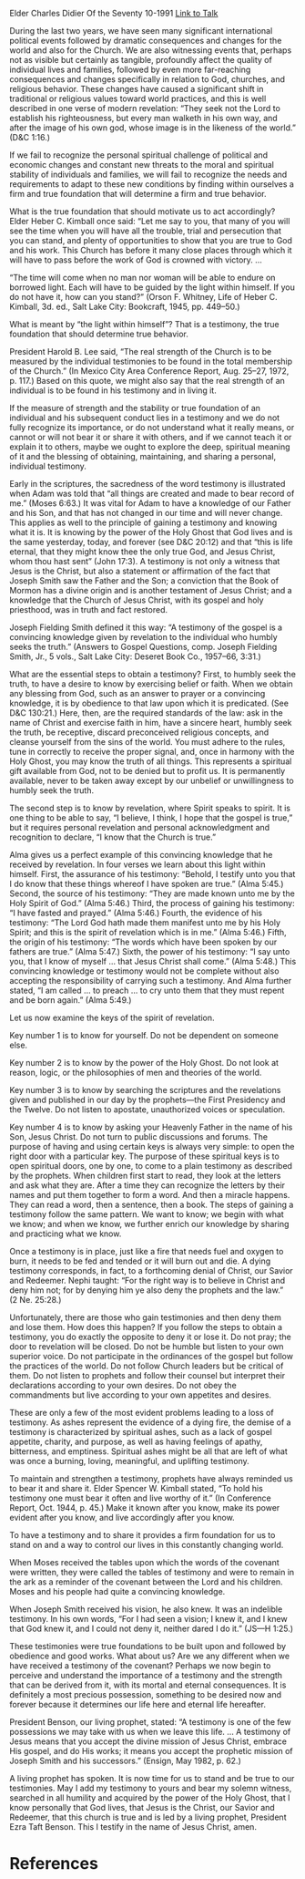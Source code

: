 Elder Charles Didier
Of the Seventy
10-1991
[Link to Talk](https://www.churchofjesuschrist.org/study/general-conference/1991/10/testimony?lang=eng)

During the last two years, we have seen many significant international political events followed by dramatic consequences and changes for the world and also for the Church. We are also witnessing events that, perhaps not as visible but certainly as tangible, profoundly affect the quality of individual lives and families, followed by even more far-reaching consequences and changes specifically in relation to God, churches, and religious behavior. These changes have caused a significant shift in traditional or religious values toward world practices, and this is well described in one verse of modern revelation: “They seek not the Lord to establish his righteousness, but every man walketh in his own way, and after the image of his own god, whose image is in the likeness of the world.” (D&C 1:16.)

If we fail to recognize the personal spiritual challenge of political and economic changes and constant new threats to the moral and spiritual stability of individuals and families, we will fail to recognize the needs and requirements to adapt to these new conditions by finding within ourselves a firm and true foundation that will determine a firm and true behavior.

What is the true foundation that should motivate us to act accordingly? Elder Heber C. Kimball once said: “Let me say to you, that many of you will see the time when you will have all the trouble, trial and persecution that you can stand, and plenty of opportunities to show that you are true to God and his work. This Church has before it many close places through which it will have to pass before the work of God is crowned with victory. …

“The time will come when no man nor woman will be able to endure on borrowed light. Each will have to be guided by the light within himself. If you do not have it, how can you stand?” (Orson F. Whitney, Life of Heber C. Kimball, 3d. ed., Salt Lake City: Bookcraft, 1945, pp. 449–50.)

What is meant by “the light within himself”? That is a testimony, the true foundation that should determine true behavior.

President Harold B. Lee said, “The real strength of the Church is to be measured by the individual testimonies to be found in the total membership of the Church.” (In Mexico City Area Conference Report, Aug. 25–27, 1972, p. 117.) Based on this quote, we might also say that the real strength of an individual is to be found in his testimony and in living it.

If the measure of strength and the stability or true foundation of an individual and his subsequent conduct lies in a testimony and we do not fully recognize its importance, or do not understand what it really means, or cannot or will not bear it or share it with others, and if we cannot teach it or explain it to others, maybe we ought to explore the deep, spiritual meaning of it and the blessing of obtaining, maintaining, and sharing a personal, individual testimony.

Early in the scriptures, the sacredness of the word testimony is illustrated when Adam was told that “all things are created and made to bear record of me.” (Moses 6:63.) It was vital for Adam to have a knowledge of our Father and his Son, and that has not changed in our time and will never change. This applies as well to the principle of gaining a testimony and knowing what it is. It is knowing by the power of the Holy Ghost that God lives and is the same yesterday, today, and forever (see D&C 20:12) and that “this is life eternal, that they might know thee the only true God, and Jesus Christ, whom thou hast sent” (John 17:3). A testimony is not only a witness that Jesus is the Christ, but also a statement or affirmation of the fact that Joseph Smith saw the Father and the Son; a conviction that the Book of Mormon has a divine origin and is another testament of Jesus Christ; and a knowledge that the Church of Jesus Christ, with its gospel and holy priesthood, was in truth and fact restored.

Joseph Fielding Smith defined it this way: “A testimony of the gospel is a convincing knowledge given by revelation to the individual who humbly seeks the truth.” (Answers to Gospel Questions, comp. Joseph Fielding Smith, Jr., 5 vols., Salt Lake City: Deseret Book Co., 1957–66, 3:31.)

What are the essential steps to obtain a testimony? First, to humbly seek the truth, to have a desire to know by exercising belief or faith. When we obtain any blessing from God, such as an answer to prayer or a convincing knowledge, it is by obedience to that law upon which it is predicated. (See D&C 130:21.) Here, then, are the required standards of the law: ask in the name of Christ and exercise faith in him, have a sincere heart, humbly seek the truth, be receptive, discard preconceived religious concepts, and cleanse yourself from the sins of the world. You must adhere to the rules, tune in correctly to receive the proper signal, and, once in harmony with the Holy Ghost, you may know the truth of all things. This represents a spiritual gift available from God, not to be denied but to profit us. It is permanently available, never to be taken away except by our unbelief or unwillingness to humbly seek the truth.

The second step is to know by revelation, where Spirit speaks to spirit. It is one thing to be able to say, “I believe, I think, I hope that the gospel is true,” but it requires personal revelation and personal acknowledgment and recognition to declare, “I know that the Church is true.”

Alma gives us a perfect example of this convincing knowledge that he received by revelation. In four verses we learn about this light within himself. First, the assurance of his testimony: “Behold, I testify unto you that I do know that these things whereof I have spoken are true.” (Alma 5:45.) Second, the source of his testimony: “They are made known unto me by the Holy Spirit of God.” (Alma 5:46.) Third, the process of gaining his testimony: “I have fasted and prayed.” (Alma 5:46.) Fourth, the evidence of his testimony: “The Lord God hath made them manifest unto me by his Holy Spirit; and this is the spirit of revelation which is in me.” (Alma 5:46.) Fifth, the origin of his testimony: “The words which have been spoken by our fathers are true.” (Alma 5:47.) Sixth, the power of his testimony: “I say unto you, that I know of myself … that Jesus Christ shall come.” (Alma 5:48.) This convincing knowledge or testimony would not be complete without also accepting the responsibility of carrying such a testimony. And Alma further stated, “I am called … to preach … to cry unto them that they must repent and be born again.” (Alma 5:49.)

Let us now examine the keys of the spirit of revelation.

Key number 1 is to know for yourself. Do not be dependent on someone else.

Key number 2 is to know by the power of the Holy Ghost. Do not look at reason, logic, or the philosophies of men and theories of the world.

Key number 3 is to know by searching the scriptures and the revelations given and published in our day by the prophets—the First Presidency and the Twelve. Do not listen to apostate, unauthorized voices or speculation.

Key number 4 is to know by asking your Heavenly Father in the name of his Son, Jesus Christ. Do not turn to public discussions and forums. The purpose of having and using certain keys is always very simple: to open the right door with a particular key. The purpose of these spiritual keys is to open spiritual doors, one by one, to come to a plain testimony as described by the prophets. When children first start to read, they look at the letters and ask what they are. After a time they can recognize the letters by their names and put them together to form a word. And then a miracle happens. They can read a word, then a sentence, then a book. The steps of gaining a testimony follow the same pattern. We want to know; we begin with what we know; and when we know, we further enrich our knowledge by sharing and practicing what we know.

Once a testimony is in place, just like a fire that needs fuel and oxygen to burn, it needs to be fed and tended or it will burn out and die. A dying testimony corresponds, in fact, to a forthcoming denial of Christ, our Savior and Redeemer. Nephi taught: “For the right way is to believe in Christ and deny him not; for by denying him ye also deny the prophets and the law.” (2 Ne. 25:28.)

Unfortunately, there are those who gain testimonies and then deny them and lose them. How does this happen? If you follow the steps to obtain a testimony, you do exactly the opposite to deny it or lose it. Do not pray; the door to revelation will be closed. Do not be humble but listen to your own superior voice. Do not participate in the ordinances of the gospel but follow the practices of the world. Do not follow Church leaders but be critical of them. Do not listen to prophets and follow their counsel but interpret their declarations according to your own desires. Do not obey the commandments but live according to your own appetites and desires.

These are only a few of the most evident problems leading to a loss of testimony. As ashes represent the evidence of a dying fire, the demise of a testimony is characterized by spiritual ashes, such as a lack of gospel appetite, charity, and purpose, as well as having feelings of apathy, bitterness, and emptiness. Spiritual ashes might be all that are left of what was once a burning, loving, meaningful, and uplifting testimony.

To maintain and strengthen a testimony, prophets have always reminded us to bear it and share it. Elder Spencer W. Kimball stated, “To hold his testimony one must bear it often and live worthy of it.” (In Conference Report, Oct. 1944, p. 45.) Make it known after you know, make its power evident after you know, and live accordingly after you know.

To have a testimony and to share it provides a firm foundation for us to stand on and a way to control our lives in this constantly changing world.

When Moses received the tables upon which the words of the covenant were written, they were called the tables of testimony and were to remain in the ark as a reminder of the covenant between the Lord and his children. Moses and his people had quite a convincing knowledge.

When Joseph Smith received his vision, he also knew. It was an indelible testimony. In his own words, “For I had seen a vision; I knew it, and I knew that God knew it, and I could not deny it, neither dared I do it.” (JS—H 1:25.)

These testimonies were true foundations to be built upon and followed by obedience and good works. What about us? Are we any different when we have received a testimony of the covenant? Perhaps we now begin to perceive and understand the importance of a testimony and the strength that can be derived from it, with its mortal and eternal consequences. It is definitely a most precious possession, something to be desired now and forever because it determines our life here and eternal life hereafter.

President Benson, our living prophet, stated: “A testimony is one of the few possessions we may take with us when we leave this life. … A testimony of Jesus means that you accept the divine mission of Jesus Christ, embrace His gospel, and do His works; it means you accept the prophetic mission of Joseph Smith and his successors.” (Ensign, May 1982, p. 62.)

A living prophet has spoken. It is now time for us to stand and be true to our testimonies. May I add my testimony to yours and bear my solemn witness, searched in all humility and acquired by the power of the Holy Ghost, that I know personally that God lives, that Jesus is the Christ, our Savior and Redeemer, that this church is true and is led by a living prophet, President Ezra Taft Benson. This I testify in the name of Jesus Christ, amen.

# References
